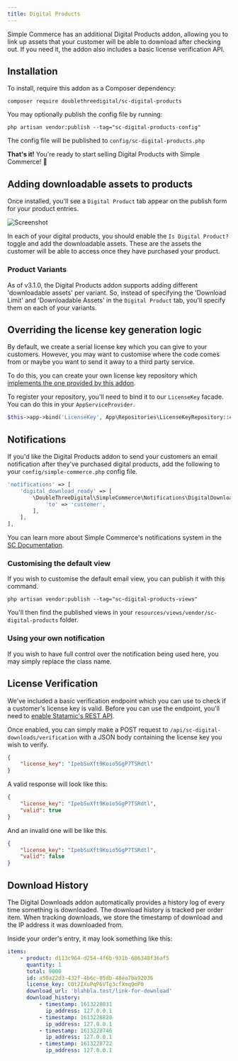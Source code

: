 ```yaml
---
title: Digital Products
---
```


Simple Commerce has an additional Digital Products addon, allowing you to link up assets that your customer will be able to download after checking out. If you need it, the addon also includes a basic license verification API.

## Installation

To install, require this addon as a Composer dependency:

```
composer require doublethreedigital/sc-digital-products
```

You may optionally publish the config file by running:

```
php artisan vendor:publish --tag="sc-digital-products-config"
```

The config file will be published to `config/sc-digital-products.php`

**That's it!** You're ready to start selling Digital Products with Simple Commerce! 🎉

## Adding downloadable assets to products

Once installed, you'll see a `Digital Product` tab appear on the publish form for your product entries.

![Screenshot](https://raw.githubusercontent.com/duncanmcclean/sc-digital-products/5.x/publish-form.png)

In each of your digital products, you should enable the `Is Digital Product?` toggle and add the downloadable assets. These are the assets the customer will be able to access once they have purchased your product.

### Product Variants

As of v3.1.0, the Digital Products addon supports adding different 'downloadable assets' per variant. So, instead of specifying the 'Download Limit' and 'Downloadable Assets' in the `Digital Product` tab, you'll specify them on each of your variants.

## Overriding the license key generation logic

By default, we create a serial license key which you can give to your customers. However, you may want to customise where the code comes from or maybe you want to send it away to a third party service.

To do this, you can create your own license key repository which [implements the one provided by this addon](https://github.com/doublethreedigital/simple-commerce/blob/main/src/Contracts/LicenseKeyRepository.php).

To register your repository, you'll need to bind it to our `LicenseKey` facade. You can do this in your `AppServiceProvider`.

```php
$this->app->bind('LicenseKey', App\Repositories\LicenseKeyRepository::class);
```

## Notifications

If you'd like the Digital Products addon to send your customers an email notification after they've purchased digital products, add the following to your `config/simple-commerce.php` config file.

```php
'notifications' => [
    'digital_download_ready' => [
        \DoubleThreeDigital\SimpleCommerce\Notifications\DigitalDownloadsNotification::class => [
            'to' => 'customer',
        ],
    ],
],
```

You can learn more about Simple Commerce's notifications system in the [SC Documentation](https://simple-commerce.duncanmcclean.com/notifications).

### Customising the default view

If you wish to customise the default email view, you can publish it with this command.

```
php artisan vendor:publish --tag="sc-digital-products-views"
```

You'll then find the published views in your `resources/views/vendor/sc-digital-products` folder.

### Using your own notification

If you wish to have full control over the notification being used here, you may simply replace the class name.

## License Verification

We've included a basic verification endpoint which you can use to check if a customer's license key is valid. Before you can use the endpoint, you'll need to [enable Statamic's REST API](https://statamic.dev/rest-api#enable-the-api).

Once enabled, you can simply make a POST request to `/api/sc-digital-downloads/verification` with a JSON body containing the license key you wish to verify.

```json
{
    "license_key": "IpebSuXft9Koio5GgP7TSRdtl"
}
```

A valid response will look like this:

```json
{
    "license_key": "IpebSuXft9Koio5GgP7TSRdtl",
    "valid": true
}
```

And an invalid one will be like this.

```json
{
    "license_key": "IpebSuXft9Koio5GgP7TSRdtl",
    "valid": false
}
```

## Download History

The Digital Downloads addon automatically provides a history log of every time something is downloaded. The download history is tracked per order item. When tracking downloads, we store the timestamp of download and the IP address it was downloaded from.

Inside your order's entry, it may look something like this:

```yaml
items:
    - product: d113c964-d254-4f6b-931b-686348f36af5
      quantity: 1
      total: 9000
      id: a50a22d3-432f-4b6c-85db-48ea7ba92036
      license_key: COt2IXuPqP6VTg3cfXmqQmP0
      download_url: 'blahbla.test/link-for-download'
      download_history:
          - timestamp: 1613228831
            ip_address: 127.0.0.1
          - timestamp: 1613228828
            ip_address: 127.0.0.1
          - timestamp: 1613228746
            ip_address: 127.0.0.1
          - timestamp: 1613228722
            ip_address: 127.0.0.1
```
